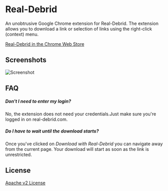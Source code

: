 Real-Debrid
===========

An unobtrusive Google Chrome extension for Real-Debrid. The extension allows you to download a link or selection of links using the right-click (context) menu.

[Real-Debrid in the Chrome Web Store](https://chrome.google.com/webstore/detail/real-debrid/llhbijccmpenbpkblhmeeneeaangebej)

## Screenshots

![Screenshot](https://lh4.googleusercontent.com/Jdj3bwzRxQ-hbQW0bk8x-ThSVKo3EfhLH6n299WQ1NL7OgUuwdS3V8TbmtypK3KPznzQgRjnmg=s640-h400-e365-rw)

## FAQ

##### Don't I need to enter my login?
No, the extension does not need your credentials.Just make sure you're logged in on real-debrid.com.

##### Do I have to wait until the download starts?
Once you've clicked on *Download with Real-Debrid* you can navigate away from the current page. Your download will start as soon as the link is unrestricted.

## License
[Apache v2 License](https://github.com/JDevlieghere/Real-Debrid/blob/master/LICENSE)
